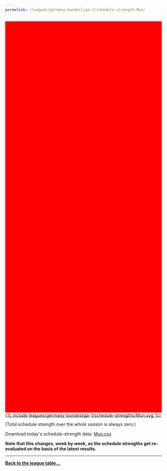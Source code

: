 ```yaml
---
permalink: /leagues/germany-bundesliga-1/schedule-strength-Mun/
---
```


<style>
.svg-wrap {
    background-color:red;
    height:0;
    padding-top:250%; /* 350px/550px */
    position: relative;
}

svg {
    background-color: white;
    height: 100%;
    display:block;
    width: 100%;
    position: absolute;
    top:0;
    left:0;
}
</style>


<div class="svg-wrap">
{% include leagues/germany-bundesliga-1/schedule-strengths/Mun.svg %}
</div>

-----

(Total schedule strength over the *whole season* is always zero.)


Download today's schedule-strength data: [Mun.csv](/assets/leagues/germany-bundesliga-1/2023/schedule-strengths/Mun.csv)

**Note that this changes, week by week, as the schedule strengths get re-evaluated on the
basis of the latest results.**

-----

[**Back to the league table...**](/leagues/germany-bundesliga-1)


